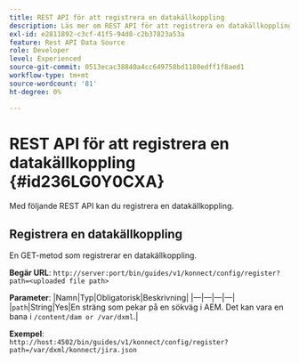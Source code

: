 ```yaml
---
title: REST API för att registrera en datakällkoppling
description: Läs mer om REST API för att registrera en datakällkoppling
exl-id: e2811892-c3cf-41f5-94d8-c2b37823a53a
feature: Rest API Data Source
role: Developer
level: Experienced
source-git-commit: 0513ecac38840a4cc649758bd1180edff1f8aed1
workflow-type: tm+mt
source-wordcount: '81'
ht-degree: 0%

---
```


# REST API för att registrera en datakällkoppling {#id236LG0Y0CXA}

Med följande REST API kan du registrera en datakällkoppling.

## Registrera en datakällkoppling

En GET-metod som registrerar en datakällkoppling.

**Begär URL**:
`http://server:port/bin/guides/v1/konnect/config/register?path=<uploaded file path>`

**Parameter**: |Namn|Typ|Obligatorisk|Beskrivning| |—|—|—|—| |`path`|String|Yes|En sträng som pekar på en sökväg i AEM. Det kan vara en bana i `/content/dam or /var/dxml`.|

**Exempel**:\
`http://host:4502/bin/guides/v1/konnect/config/register?path=/var/dxml/konnect/jira.json`
